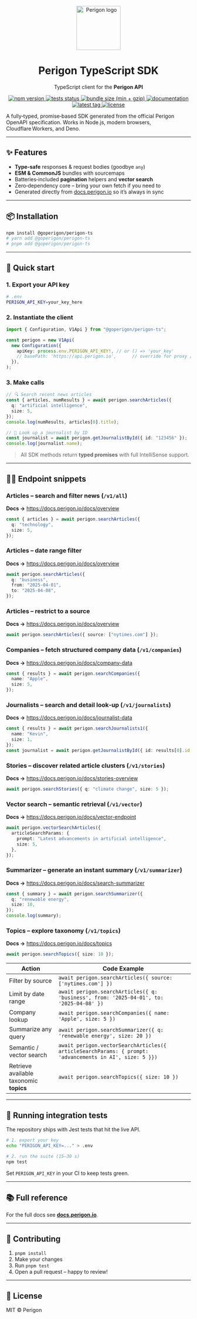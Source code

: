 <!-- ----------  Header  ---------- -->
<p align="center">
  <img src="https://goperigon.com/favicon.ico" width="120" alt="Perigon logo" />
</p>

<h1 align="center">Perigon&nbsp;TypeScript&nbsp;SDK</h1>
<p align="center">TypeScript client for the <strong>Perigon&nbsp;API</strong></p>

<!-- ----------  Badges  ---------- -->
<!-- ----------  Badges  ---------- -->
<!-- ────────── Badges ────────── -->
<p align="center">
  <!-- npm -->
  <a href="https://www.npmjs.com/package/@goperigon/perigon-ts">
    <img src="https://img.shields.io/npm/v/@goperigon/perigon-ts?style=for-the-badge" alt="npm version">
  </a>
  <!-- tests -->
  <a href="https://github.com///actions/workflows/test.yml">
    <img src="https://img.shields.io/github/actions/workflow/status///test.yml?label=tests%20%E2%9C%85&style=for-the-badge" alt="tests status">
  </a>
  <!-- bundle size -->
  <a href="https://bundlephobia.com/package/@goperigon/perigon-ts">
    <img src="https://img.shields.io/bundlephobia/minzip/@goperigon/perigon-ts?style=for-the-badge" alt="bundle size (min + gzip)">
  </a>
  <!-- docs -->
  <a href="https://docs.perigon.io">
    <img src="https://img.shields.io/badge/docs-perigon.io-informational?style=for-the-badge&logo=readthedocs" alt="documentation">
  </a>
  <!-- latest tag -->
  <a href="https://github.com///releases">
    <img src="https://img.shields.io/github/v/tag//?label=version&style=for-the-badge" alt="latest tag">
  </a>
  <!-- license -->
  <a href="LICENSE">
    <img src="https://img.shields.io/npm/l/@goperigon/perigon-ts?style=for-the-badge" alt="license">
  </a>
</p>

A fully‑typed, promise‑based SDK generated from the official Perigon OpenAPI specification. Works in Node.js, modern browsers, Cloudflare Workers, and Deno.

---

## ✨ Features

- **Type‑safe** responses & request bodies (goodbye `any`)
- **ESM & CommonJS** bundles with sourcemaps
- Batteries‑included **pagination** helpers and **vector search**
- Zero‑dependency core – bring your own fetch if you need to
- Generated directly from [docs.perigon.io](https://docs.perigon.io) so it’s always in sync

---

## 📦 Installation

```bash
npm install @goperigon/perigon-ts
# yarn add @goperigon/perigon-ts
# pnpm add @goperigon/perigon-ts
```

---

## 🚀 Quick start

### 1. Export your API key

```bash
# .env
PERIGON_API_KEY=your_key_here
```

### 2. Instantiate the client

```ts
import { Configuration, V1Api } from "@goperigon/perigon-ts";

const perigon = new V1Api(
  new Configuration({
    apiKey: process.env.PERIGON_API_KEY!, // or () => 'your_key'
    // basePath: 'https://api.perigon.io',      // override for proxy / dev
  }),
);
```

### 3. Make calls

```ts
// 🔍 Search recent news articles
const { articles, numResults } = await perigon.searchArticles({
  q: "artificial intelligence",
  size: 5,
});
console.log(numResults, articles[0].title);

// 👤 Look up a journalist by ID
const journalist = await perigon.getJournalistById({ id: "123456" });
console.log(journalist.name);
```

> All SDK methods return **typed promises** with full IntelliSense support.

---

## 🧑‍💻 Endpoint snippets

### Articles – search and filter news (`/v1/all`)<br>

**Docs →** <https://docs.perigon.io/docs/overview>

```ts
const { articles } = await perigon.searchArticles({
  q: "technology",
  size: 5,
});
```

### Articles – date range filter<br>

**Docs →** <https://docs.perigon.io/docs/overview>

```ts
await perigon.searchArticles({
  q: "business",
  from: "2025-04-01",
  to: "2025-04-08",
});
```

### Articles – restrict to a source<br>

**Docs →** <https://docs.perigon.io/docs/overview>

```ts
await perigon.searchArticles({ source: ["nytimes.com"] });
```

### Companies – fetch structured company data (`/v1/companies`)<br>

**Docs →** <https://docs.perigon.io/docs/company-data>

```ts
const { results } = await perigon.searchCompanies({
  name: "Apple",
  size: 5,
});
```

### Journalists – search and detail look‑up (`/v1/journalists`)<br>

**Docs →** <https://docs.perigon.io/docs/journalist-data>

```ts
const { results } = await perigon.searchJournalists1({
  name: "Kevin",
  size: 1,
});
const journalist = await perigon.getJournalistById({ id: results[0].id });
```

### Stories – discover related article clusters (`/v1/stories`)<br>

**Docs →** <https://docs.perigon.io/docs/stories-overview>

```ts
await perigon.searchStories({ q: "climate change", size: 5 });
```

### Vector search – semantic retrieval (`/v1/vector`)<br>

**Docs →** <https://docs.perigon.io/docs/vector-endpoint>

```ts
await perigon.vectorSearchArticles({
  articleSearchParams: {
    prompt: "Latest advancements in artificial intelligence",
    size: 5,
  },
});
```

### Summarizer – generate an instant summary (`/v1/summarizer`)<br>

**Docs →** <https://docs.perigon.io/docs/search-summarizer>

```ts
const { summary } = await perigon.searchSummarizer({
  q: "renewable energy",
  size: 10,
});
console.log(summary);
```

### Topics – explore taxonomy (`/v1/topics`)<br>

**Docs →** <https://docs.perigon.io/docs/topics>

```ts
await perigon.searchTopics({ size: 10 });
```

| Action                                  | Code Example                                                                                            |
| --------------------------------------- | ------------------------------------------------------------------------------------------------------- |
| Filter by source                        | `await perigon.searchArticles({ source: ['nytimes.com'] })`                                             |
| Limit by date range                     | `await perigon.searchArticles({ q: 'business', from: '2025‑04‑01', to: '2025‑04‑08' })`                 |
| Company lookup                          | `await perigon.searchCompanies({ name: 'Apple', size: 5 })`                                             |
| Summarize any query                     | `await perigon.searchSummarizer({ q: 'renewable energy', size: 20 })`                                   |
| Semantic / vector search                | `await perigon.vectorSearchArticles({ articleSearchParams: { prompt: 'advancements in AI', size: 5 }})` |
| Retrieve available taxonomic **topics** | `await perigon.searchTopics({ size: 10 })`                                                              |

---

## 🧪 Running integration tests

The repository ships with Jest tests that hit the live API.

```bash
# 1. export your key
echo "PERIGON_API_KEY=..." > .env

# 2. run the suite (15–30 s)
npm test
```

Set `PERIGON_API_KEY` in your CI to keep tests green.

---

## 📚 Full reference

For the full docs see **[docs.perigon.io](https://docs.perigon.io/)**.

---

## 🤝 Contributing

1. `pnpm install`
2. Make your changes
3. Run `pnpm test`
4. Open a pull request – happy to review!

---

## 🪪 License

MIT © Perigon
